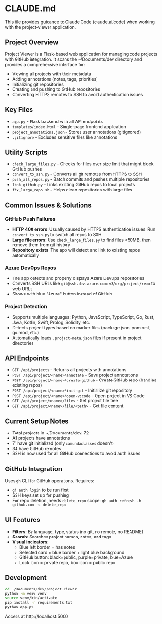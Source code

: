 # CLAUDE.md

This file provides guidance to Claude Code (claude.ai/code) when working with the project-viewer application.

## Project Overview

Project Viewer is a Flask-based web application for managing code projects with GitHub integration. It scans the ~/Documents/dev directory and provides a comprehensive interface for:
- Viewing all projects with their metadata
- Adding annotations (notes, tags, priorities)
- Initializing git repositories
- Creating and pushing to GitHub repositories
- Converting HTTPS remotes to SSH to avoid authentication issues

## Key Files

- `app.py` - Flask backend with all API endpoints
- `templates/index.html` - Single-page frontend application
- `project_annotations.json` - Stores user annotations (gitignored)
- `.gitignore` - Excludes sensitive files like annotations

## Utility Scripts

- `check_large_files.py` - Checks for files over size limit that might block GitHub pushes
- `convert_to_ssh.py` - Converts all git remotes from HTTPS to SSH
- `push_all_repos.py` - Batch commits and pushes multiple repositories
- `link_github.py` - Links existing GitHub repos to local projects
- `fix_large_repo.sh` - Helps clean repositories with large files

## Common Issues & Solutions

### GitHub Push Failures
- **HTTP 400 errors**: Usually caused by HTTPS authentication issues. Run `convert_to_ssh.py` to switch all repos to SSH
- **Large file errors**: Use `check_large_files.py` to find files >50MB, then remove them from git history
- **Repository exists**: The app will detect and link to existing repos automatically

### Azure DevOps Repos
- The app detects and properly displays Azure DevOps repositories
- Converts SSH URLs like `git@ssh.dev.azure.com:v3/org/project/repo` to web URLs
- Shows with blue "Azure" button instead of GitHub

### Project Detection
- Supports multiple languages: Python, JavaScript, TypeScript, Go, Rust, Java, Kotlin, Swift, Prolog, Solidity, etc.
- Detects project types based on marker files (package.json, pom.xml, go.mod, etc.)
- Automatically loads `.project-meta.json` files if present in project directories

## API Endpoints

- `GET /api/projects` - Returns all projects with annotations
- `POST /api/project/<name>/annotate` - Save project annotations
- `POST /api/project/<name>/create-github` - Create GitHub repo (handles existing repos)
- `POST /api/project/<name>/init-git` - Initialize git repository
- `POST /api/project/<name>/open-vscode` - Open project in VS Code
- `GET /api/project/<name>/files` - Get project file tree
- `GET /api/project/<name>/file/<path>` - Get file content

## Current Setup Notes

- Total projects in ~/Documents/dev: 72
- All projects have annotations
- 71 have git initialized (only `camundaclasses` doesn't)
- 34 have GitHub remotes
- SSH is now used for all GitHub connections to avoid auth issues

## GitHub Integration

Uses `gh` CLI for GitHub operations. Requires:
- `gh auth login` to be run first
- SSH keys set up for pushing
- For repo deletion, needs `delete_repo` scope: `gh auth refresh -h github.com -s delete_repo`

## UI Features

- **Filters**: By language, type, status (no git, no remote, no README)
- **Search**: Searches project names, notes, and tags
- **Visual indicators**:
  - Blue left border = has notes
  - Selected card = blue border + light blue background
  - GitHub button: black=public, purple=private, blue=Azure
  - Lock icon = private repo, box icon = public repo

## Development

```bash
cd ~/Documents/dev/project-viewer
python -m venv venv
source venv/bin/activate
pip install -r requirements.txt
python app.py
```

Access at http://localhost:5000